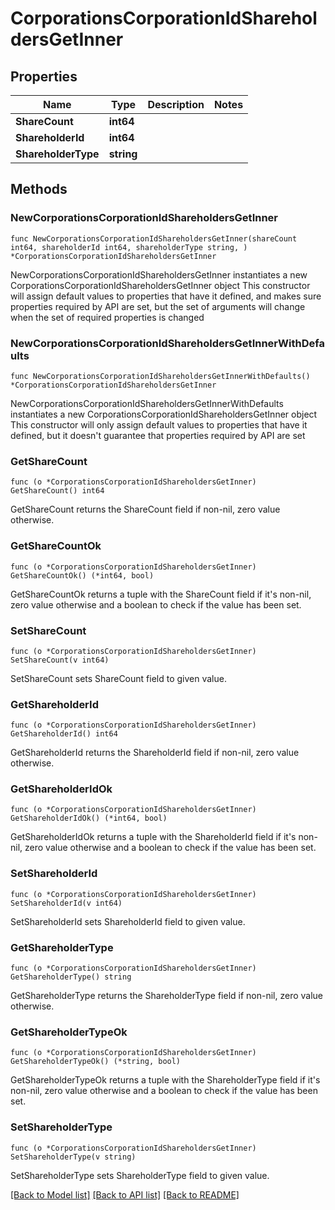 # CorporationsCorporationIdShareholdersGetInner

## Properties

Name | Type | Description | Notes
------------ | ------------- | ------------- | -------------
**ShareCount** | **int64** |  | 
**ShareholderId** | **int64** |  | 
**ShareholderType** | **string** |  | 

## Methods

### NewCorporationsCorporationIdShareholdersGetInner

`func NewCorporationsCorporationIdShareholdersGetInner(shareCount int64, shareholderId int64, shareholderType string, ) *CorporationsCorporationIdShareholdersGetInner`

NewCorporationsCorporationIdShareholdersGetInner instantiates a new CorporationsCorporationIdShareholdersGetInner object
This constructor will assign default values to properties that have it defined,
and makes sure properties required by API are set, but the set of arguments
will change when the set of required properties is changed

### NewCorporationsCorporationIdShareholdersGetInnerWithDefaults

`func NewCorporationsCorporationIdShareholdersGetInnerWithDefaults() *CorporationsCorporationIdShareholdersGetInner`

NewCorporationsCorporationIdShareholdersGetInnerWithDefaults instantiates a new CorporationsCorporationIdShareholdersGetInner object
This constructor will only assign default values to properties that have it defined,
but it doesn't guarantee that properties required by API are set

### GetShareCount

`func (o *CorporationsCorporationIdShareholdersGetInner) GetShareCount() int64`

GetShareCount returns the ShareCount field if non-nil, zero value otherwise.

### GetShareCountOk

`func (o *CorporationsCorporationIdShareholdersGetInner) GetShareCountOk() (*int64, bool)`

GetShareCountOk returns a tuple with the ShareCount field if it's non-nil, zero value otherwise
and a boolean to check if the value has been set.

### SetShareCount

`func (o *CorporationsCorporationIdShareholdersGetInner) SetShareCount(v int64)`

SetShareCount sets ShareCount field to given value.


### GetShareholderId

`func (o *CorporationsCorporationIdShareholdersGetInner) GetShareholderId() int64`

GetShareholderId returns the ShareholderId field if non-nil, zero value otherwise.

### GetShareholderIdOk

`func (o *CorporationsCorporationIdShareholdersGetInner) GetShareholderIdOk() (*int64, bool)`

GetShareholderIdOk returns a tuple with the ShareholderId field if it's non-nil, zero value otherwise
and a boolean to check if the value has been set.

### SetShareholderId

`func (o *CorporationsCorporationIdShareholdersGetInner) SetShareholderId(v int64)`

SetShareholderId sets ShareholderId field to given value.


### GetShareholderType

`func (o *CorporationsCorporationIdShareholdersGetInner) GetShareholderType() string`

GetShareholderType returns the ShareholderType field if non-nil, zero value otherwise.

### GetShareholderTypeOk

`func (o *CorporationsCorporationIdShareholdersGetInner) GetShareholderTypeOk() (*string, bool)`

GetShareholderTypeOk returns a tuple with the ShareholderType field if it's non-nil, zero value otherwise
and a boolean to check if the value has been set.

### SetShareholderType

`func (o *CorporationsCorporationIdShareholdersGetInner) SetShareholderType(v string)`

SetShareholderType sets ShareholderType field to given value.



[[Back to Model list]](../README.md#documentation-for-models) [[Back to API list]](../README.md#documentation-for-api-endpoints) [[Back to README]](../README.md)


